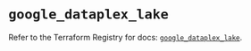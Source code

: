 # `google_dataplex_lake`

Refer to the Terraform Registry for docs: [`google_dataplex_lake`](https://registry.terraform.io/providers/hashicorp/google-beta/6.9.0/docs/resources/google_dataplex_lake).
